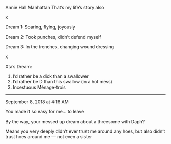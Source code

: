 Annie Hall
Manhattan 
That’s my life’s story also 

x

Dream 1:
Soaring, flying, joyously

Dream 2: 
Took punches, didn’t defend myself 

Dream 3:
In the trenches, changing wound dressing

x

Xta’s Dream:
1. I’d rather be a dick than a swallower 
2. I’d rather be D than this swallow (in a hot mess)
3. Incestuous Ménage-trois 

---

September 8, 2018 at 4:16 AM

You made it so easy for me... to leave 

By the way, your messed up dream about a threesome with Daph? 

Means you very deeply didn’t ever trust me around any hoes, but also didn’t trust hoes around me — not even a sister 
